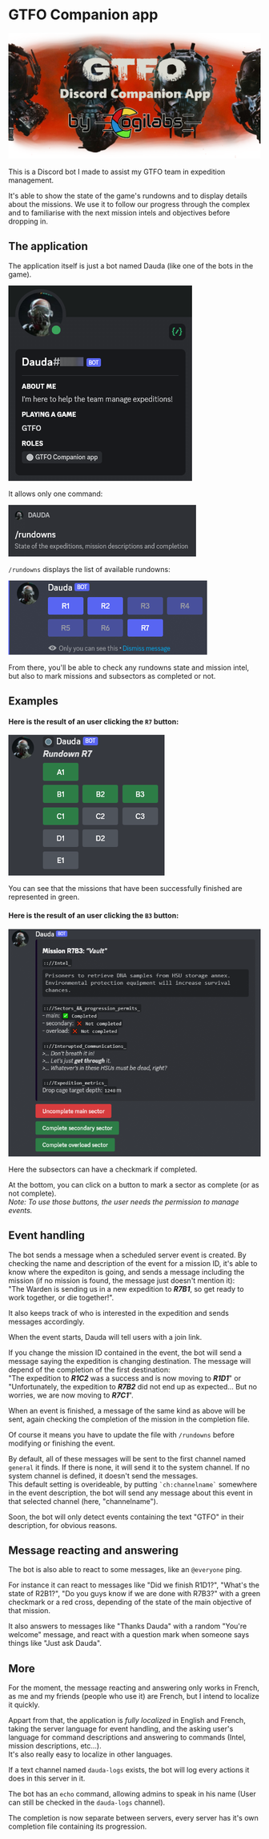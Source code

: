 # GTFO Companion app

![Banner](Images/GTFOBot-Banner-tr.png?raw=true)

This is a Discord bot I made to assist my GTFO team in expedition management.

It's able to show the state of the game's rundowns and to display details about the missions.
We use it to follow our progress through the complex and to familiarise with the next mission intels and objectives before dropping in.

## The application
The application itself is just a bot named Dauda (like one of the bots in the game).

![The bot](Images/dauda.png?raw=true)

It allows only one command:  

![Command list](Images/commands.png?raw=true)

`/rundowns` displays the list of available rundowns:

![rundowns list](Images/rundownsList.png?raw=true)

From there, you'll be able to check any rundowns state and mission intel, but also to mark missions and subsectors as completed or not.

## Examples

#### Here is the result of an user clicking the `R7` button:

![/rundown command result](Images/rundown.png?raw=true)

You can see that the missions that have been successfully finished are represented in green.

#### Here is the result of an user clicking the `B3` button:

![/mission command result](Images/mission.png?raw=true)

Here the subsectors can have a checkmark if completed.

At the bottom, you can click on a button to mark a sector as complete (or as not complete).  
*Note: To use those buttons, the user needs the permission to manage events.*

## Event handling

The bot sends a message when a scheduled server event is created. By checking the name and description of the event for a mission ID, it's able to know where the expediton is going, and sends a message including the mission (if no mission is found, the message just doesn't mention it):  
"The Warden is sending us in a new expedition to ***R7B1***, so get ready to work together, or die together!".  
  
It also keeps track of who is interested in the expedition and sends messages accordingly.  
  
When the event starts, Dauda will tell users with a join link.  
  
If you change the mission ID contained in the event, the bot will send a message saying the expedition is changing destination. The message will depend of the completion of the first destination:  
"The expedition to ***R1C2*** was a success and is now moving to ***R1D1***" or "Unfortunately, the expedition to ***R7B2*** did not end up as expected... But no worries, we are now moving to ***R7C1***".  
  
When an event is finished, a message of the same kind as above will be sent, again checking the completion of the mission in the completion file.  
  
Of course it means you have to update the file with `/rundowns` before modifying or finishing the event.  
  
By default, all of these messages will be sent to the first channel named `general` it finds. If there is none, it will send it to the system channel. If no system channel is defined, it doesn't send the messages.  
This default setting is overideable, by putting `` `ch:channelname` `` somewhere in the event description, the bot will send any message about this event in that selected channel (here, "channelname").  
  
Soon, the bot will only detect events containing the text "GTFO" in their description, for obvious reasons.

## Message reacting and answering

The bot is also able to react to some messages, like an `@everyone` ping.  
   
For instance it can react to messages like "Did we finish R1D1?", "What's the state of R2B1?", "Do you guys know if we are done with R7B3?" with a green checkmark or a red cross, depending of the state of the main objective of that mission.  
  
It also answers to messages like "Thanks Dauda" with a random "You're welcome" message, and react with a question mark when someone says things like "Just ask Dauda".

## More

For the moment, the message reacting and answering only works in French, as me and my friends (people who use it) are French, but I intend to localize it quickly.

Appart from that, the application is *fully localized* in English and French, taking the server language for event handling, and the asking user's language for command descriptions and answering to commands (Intel, mission descriptions, etc...).  
It's also really easy to localize in other languages.  
  
If a text channel named `dauda-logs` exists, the bot will log every actions it does in this server in it.  
  
The bot has an `echo` command, allowing admins to speak in his name (User can still be checked in the `dauda-logs` channel).  
  
The completion is now separate between servers, every server has it's own completion file containing its progression.
